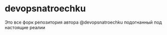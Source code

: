 # devopsnatroechku

Это все форк репозитория автора @devopsnatroechku подогнанный под настоящие реалии
